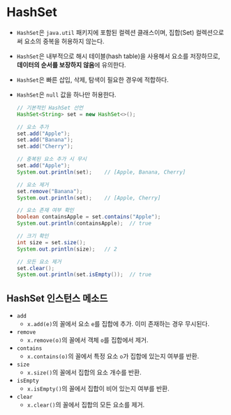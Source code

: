 # HashSet

- `HashSet`은 `java.util` 패키지에 포함된 컬렉션 클래스이며, 집합(Set) 컬렉션으로써 요소의 중복을 허용하지 않는다.
- `HashSet`은 내부적으로 해시 테이블(hash table)을 사용해서 요소를 저장하므로, **데이터의 순서를 보장하지 않음**에 유의한다.
- `HashSet`은 빠른 삽입, 삭제, 탐색이 필요한 경우에 적합하다.
- `HashSet`은 `null` 값을 하나만 허용한다.

  ```java
  // 기본적인 HashSet 선언
  HashSet<String> set = new HashSet<>();

  // 요소 추가
  set.add("Apple");
  set.add("Banana");
  set.add("Cherry");

  // 중복된 요소 추가 시 무시
  set.add("Apple");
  System.out.println(set);    // [Apple, Banana, Cherry]

  // 요소 제거
  set.remove("Banana");
  System.out.println(set);    // [Apple, Cherry]

  // 요소 존재 여부 확인
  boolean containsApple = set.contains("Apple");
  System.out.println(containsApple);  // true

  // 크기 확인
  int size = set.size();
  System.out.println(size);   // 2

  // 모든 요소 제거
  set.clear();
  System.out.println(set.isEmpty());  // true
  ```

## HashSet 인스턴스 메소드

- `add`
  - `x.add(e)`의 꼴에서 요소 `e`를 집합에 추가. 이미 존재하는 경우 무시된다.
- `remove`
  - `x.remove(o)`의 꼴에서 객체 `o`를 집합에서 제거.
- `contains`
  - `x.contains(o)`의 꼴에서 특정 요소 `o`가 집합에 있는지 여부를 반환.
- `size`
  - `x.size()`의 꼴에서 집합의 요소 개수를 반환.
- `isEmpty`
  - `x.isEmpty()`의 꼴에서 집합이 비어 있는지 여부를 반환.
- `clear`
  - `x.clear()`의 꼴에서 집합의 모든 요소를 제거.
